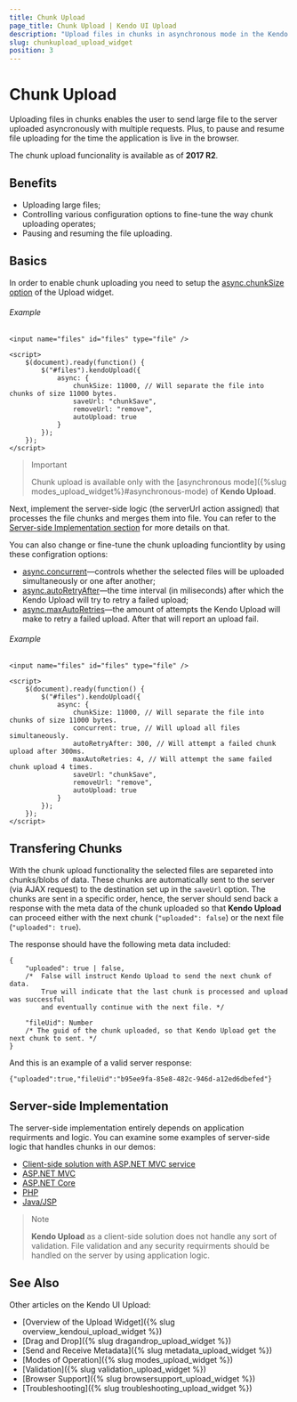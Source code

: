 ```yaml
---
title: Chunk Upload
page_title: Chunk Upload | Kendo UI Upload
description: "Upload files in chunks in asynchronous mode in the Kendo UI Upload widget."
slug: chunkupload_upload_widget
position: 3
---
```


# Chunk Upload

Uploading files in chunks enables the user to send large file to the server uploaded asyncronously with multiple requests. Plus, to pause and resume file uploading for the time the application is live in the browser.

The chunk upload funcionality is available as of **2017 R2**.

## Benefits

* Uploading large files;
* Controlling various configuration options to fine-tune the way chunk uploading operates;
* Pausing and resuming the file uploading.

## Basics

In order to enable chunk uploading you need to setup the [async.chunkSize option](/api/javascript/ui/upload#configuration-async.chunkSize) of the Upload widget.

###### Example

```
<input name="files" id="files" type="file" />

<script>
    $(document).ready(function() {
        $("#files").kendoUpload({
            async: {
                chunkSize: 11000, // Will separate the file into chunks of size 11000 bytes.
                saveUrl: "chunkSave",
                removeUrl: "remove",
                autoUpload: true
            }
        });
    });
</script>
```

> Important
>
> Chunk upload is available only with the [asynchronous mode]({%slug modes_upload_widget%}#asynchronous-mode) of **Kendo Upload**.

Next, implement the server-side logic (the serverUrl action assigned) that processes the file chunks and merges them into file. You can refer to the [Server-side Implementation section](#server-side-implementation) for more details on that.

You can also change or fine-tune the chunk uploading funciontlity by using these configration options:

* [async.concurrent](/api/javascript/ui/upload#configuration-async.concurrent)—controls whether the selected files will be uploaded simultaneously or one after another;
* [async.autoRetryAfter](/api/javascript/ui/upload#configuration-async.autoRetryAfter)—the time interval (in miliseconds) after which the Kendo Upload will try to retry a failed upload;
* [async.maxAutoRetries](/api/javascript/ui/upload#configuration-async.maxAutoRetries)—the amount of attempts the Kendo Upload will make to retry a failed upload. After that will report an upload fail.

###### Example

```
<input name="files" id="files" type="file" />

<script>
    $(document).ready(function() {
        $("#files").kendoUpload({
            async: {
                chunkSize: 11000, // Will separate the file into chunks of size 11000 bytes.
                concurrent: true, // Will upload all files simultaneously.
                autoRetryAfter: 300, // Will attempt a failed chunk upload after 300ms.
                maxAutoRetries: 4, // Will attempt the same failed chunk upload 4 times.
                saveUrl: "chunkSave",
                removeUrl: "remove",
                autoUpload: true
            }
        });
    });
</script>
```

## Transfering Chunks

With the chunk upload functionality the selected files are separeted into chunks/blobs of data. These chunks are automatically sent to the server (via AJAX request) to the destination set up in the `saveUrl` option. The chunks are sent in a specific order, hence, the server should send back a response with the meta data of the chunk uploaded so that **Kendo Upload** can proceed either with the next chunk (`"uploaded": false`) or the next file (`"uploaded": true`).

The response should have the following meta data included:

    {
        "uploaded": true | false,
        /*  False will instruct Kendo Upload to send the next chunk of data.
            True will indicate that the last chunk is processed and upload was successful
            and eventually continue with the next file. */

        "fileUid": Number
        /* The guid of the chunk uploaded, so that Kendo Upload get the next chunk to sent. */
    }

And this is an example of a valid server response:

    {"uploaded":true,"fileUid":"b95ee9fa-85e8-482c-946d-a12ed6dbefed"}


## Server-side Implementation

The server-side implementation entirely depends on application requirments and logic. You can examine some examples of server-side logic that handles chunks in our demos:

* [Client-side solution with ASP.NET MVC service](http://demos.telerik.com/kendo-ui/upload/chunkupload)
* [ASP.NET MVC](http://demos.telerik.com/aspnet-mvc/upload/chunkupload)
* [ASP.NET Core](http://demos.telerik.com/aspnet-core/upload/chunkupload)
* [PHP](http://demos.telerik.com/php-ui/upload/chunkupload)
* [Java/JSP](http://demos.telerik.com/jsp-ui/upload/chunkupload)

> Note
>
> **Kendo Upload** as a client-side solution does not handle any sort of validation. File validation and any security requirments should be handled on the server by using application logic.

## See Also

Other articles on the Kendo UI Upload:

* [Overview of the Upload Widget]({% slug overview_kendoui_upload_widget %})
* [Drag and Drop]({% slug dragandrop_upload_widget %})
* [Send and Receive Metadata]({% slug metadata_upload_widget %})
* [Modes of Operation]({% slug modes_upload_widget %})
* [Validation]({% slug validation_upload_widget %})
* [Browser Support]({% slug browsersupport_upload_widget %})
* [Troubleshooting]({% slug troubleshooting_upload_widget %})